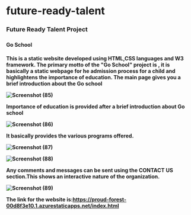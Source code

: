 # future-ready-talent
<h3>Future Ready Talent Project<h3>
<h4> Go School <h4>
This is a static website developed using HTML,CSS languages and W3 framework. The primary motto of the "Go School" project is , it is basically a static webpage for he admission process for a child and highlightens the importance of education.
The main page gives you a brief introduction about the Go school

![Screenshot (85)](https://user-images.githubusercontent.com/95975834/184899074-eb33e280-5bcd-4a60-abb3-b2d2db6a0d5f.png)

Importance of education is provided after a brief introduction about Go school

![Screenshot (86)](https://user-images.githubusercontent.com/95975834/184899159-abfd3616-1178-4ed2-b48e-8bee7db6e83b.png)

It basically provides the various programs offered.

![Screenshot (87)](https://user-images.githubusercontent.com/95975834/184899273-f1408aed-a0c5-4613-9888-eb0fd09e52d4.png)

![Screenshot (88)](https://user-images.githubusercontent.com/95975834/184899386-3d3eb87a-90f6-4ae9-b86b-243c1dbe290a.png)

Any comments and messages can be sent using the CONTACT US section.This shows an interactive nature of the organization.

![Screenshot (89)](https://user-images.githubusercontent.com/95975834/184899444-19bf2bd9-6607-43b4-8918-545bce9a4ef2.png)

The link for the website is:https://proud-forest-00d8f3e10.1.azurestaticapps.net/index.html
